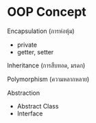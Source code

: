 # OOP Concept

Encapsulation (การห่อหุ้ม)

 - private
 - getter, setter

Inheritance (การสืบทอด, มรดก)

Polymorphism (ความหลากหลาย)

Abstraction

 - Abstract Class
 - Interface